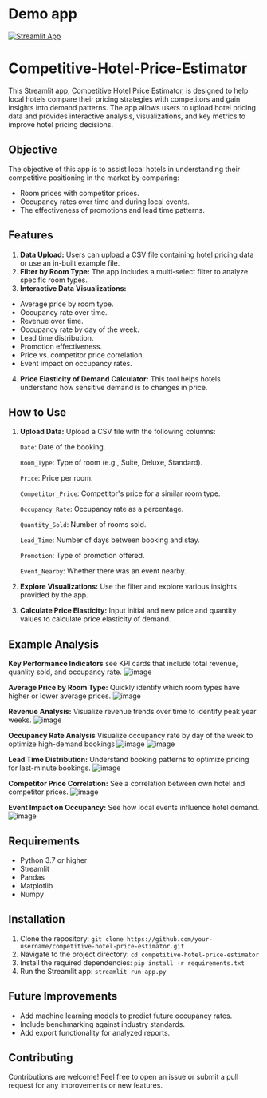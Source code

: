 
# Demo app
[![Streamlit App](https://static.streamlit.io/badges/streamlit_badge_black_white.svg)](https://competitive-hotel-price-estimator-ew4yhbjxpuphgybxutpqpm.streamlit.app/)

# Competitive-Hotel-Price-Estimator

This Streamlit app, Competitive Hotel Price Estimator, is designed to help local hotels compare their pricing strategies with competitors and gain insights into demand patterns. The app allows users to upload hotel pricing data and provides interactive analysis, visualizations, and key metrics to improve hotel pricing decisions.

## Objective

The objective of this app is to assist local hotels in understanding their competitive positioning in the market by comparing:
- Room prices with competitor prices.
- Occupancy rates over time and during local events.
- The effectiveness of promotions and lead time patterns.

## Features

1. **Data Upload:** Users can upload a CSV file containing hotel pricing data or use an in-built example file.
2. **Filter by Room Type:** The app includes a multi-select filter to analyze specific room types.
3. **Interactive Data Visualizations:**
  - Average price by room type.
  - Occupancy rate over time.
  - Revenue over time.
  - Occupancy rate by day of the week.
  - Lead time distribution.
  - Promotion effectiveness.
  - Price vs. competitor price correlation.
  - Event impact on occupancy rates.
4. **Price Elasticity of Demand Calculator:** This tool helps hotels understand how sensitive demand is to changes in price.


## How to Use
1. **Upload Data:** Upload a CSV file with the following columns:
   
    `Date`: Date of the booking.
  
    `Room_Type`: Type of room (e.g., Suite, Deluxe, Standard).
  
    `Price`: Price per room.
  
    `Competitor_Price`: Competitor's price for a similar room type.
  
    `Occupancy_Rate`: Occupancy rate as a percentage.
  
    `Quantity_Sold`: Number of rooms sold.
  
    `Lead_Time`: Number of days between booking and stay.
    
    `Promotion`: Type of promotion offered.
  
    `Event_Nearby`: Whether there was an event nearby.
  
3. **Explore Visualizations:** Use the filter and explore various insights provided by the app.
4. **Calculate Price Elasticity:** Input initial and new price and quantity values to calculate price elasticity of demand.


## Example Analysis
  **Key Performance Indicators** see KPI cards that include total revenue, quanlity sold, and occupancy rate.
  ![image](https://github.com/user-attachments/assets/bba157f7-f9e3-43a9-95b8-61fee3b01084)

  
  **Average Price by Room Type:** Quickly identify which room types have higher or lower average prices.
  ![image](https://github.com/user-attachments/assets/5c34cd9f-4e7e-49a7-9ff0-295e6c0f4166)

  
  **Revenue Analysis:** Visualize revenue trends over time to identify peak year weeks.
  ![image](https://github.com/user-attachments/assets/3b9f9a4a-2c50-42d0-8042-1ba1ac606fb3)


  **Occupancy Rate Analysis** Visualize occupancy rate by day of the week to optimize high-demand bookings
  ![image](https://github.com/user-attachments/assets/b8ec5e8f-6cc1-435e-b098-e086a883c177)
  ![image](https://github.com/user-attachments/assets/ea171fca-8369-4326-b64d-aa0431a9e60a)


  
  **Lead Time Distribution:** Understand booking patterns to optimize pricing for last-minute bookings.
  ![image](https://github.com/user-attachments/assets/7dffb804-e79d-4a76-af89-dac406554500)

  
  **Competitor Price Correlation:** See a correlation between own hotel and competitor prices.
  ![image](https://github.com/user-attachments/assets/d00ec9ee-045f-47ea-b32f-2481ee5330c6)

  
  **Event Impact on Occupancy:** See how local events influence hotel demand.
  ![image](https://github.com/user-attachments/assets/eabcb69d-b8c4-45d4-857b-00dc72515ee9)


## Requirements
- Python 3.7 or higher
- Streamlit
- Pandas
- Matplotlib
- Numpy


## Installation
1. Clone the repository:
`git clone https://github.com/your-username/competitive-hotel-price-estimator.git`
2. Navigate to the project directory:
`cd competitive-hotel-price-estimator`
3. Install the required dependencies:
`pip install -r requirements.txt`
4. Run the Streamlit app:
`streamlit run app.py`


## Future Improvements
  - Add machine learning models to predict future occupancy rates.
  - Include benchmarking against industry standards.
  - Add export functionality for analyzed reports.

## Contributing
Contributions are welcome! Feel free to open an issue or submit a pull request for any improvements or new features.
